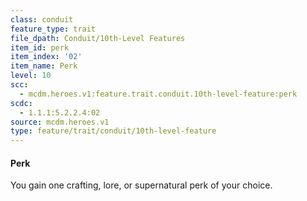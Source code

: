 ```yaml
---
class: conduit
feature_type: trait
file_dpath: Conduit/10th-Level Features
item_id: perk
item_index: '02'
item_name: Perk
level: 10
scc:
  - mcdm.heroes.v1:feature.trait.conduit.10th-level-feature:perk
scdc:
  - 1.1.1:5.2.2.4:02
source: mcdm.heroes.v1
type: feature/trait/conduit/10th-level-feature
---
```


#### Perk

You gain one crafting, lore, or supernatural perk of your choice.
